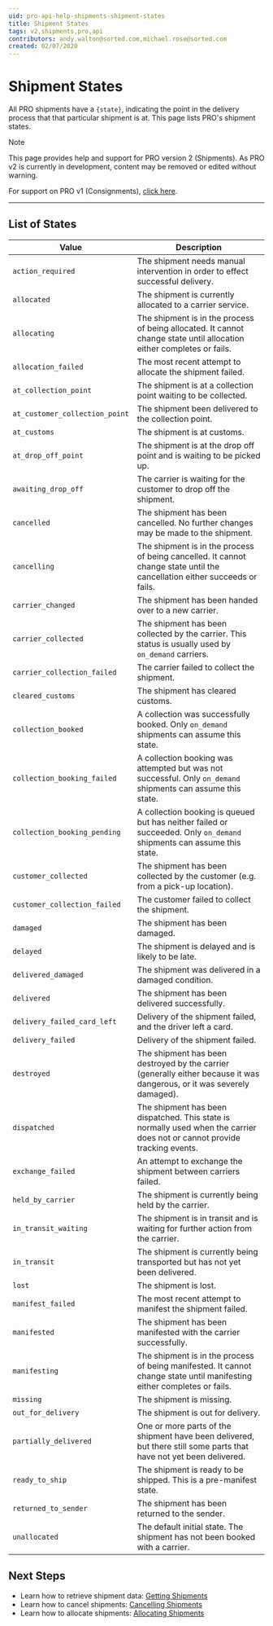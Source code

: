 ```yaml
---
uid: pro-api-help-shipments-shipment-states
title: Shipment States
tags: v2,shipments,pro,api
contributors: andy.walton@sorted.com,michael.rose@sorted.com
created: 02/07/2020
---
```

# Shipment States

All PRO shipments have a `{state}`, indicating the point in the delivery process that that particular shipment is at. This page lists PRO's shipment states. 

> [!NOTE]
> This page provides help and support for PRO version 2 (Shipments). As PRO v2 is currently in development, content may be removed or edited without warning.
>
> For support on PRO v1 (Consignments), [click here](/pro/api/help/introduction.html).  

---

## List of States

| Value                          | Description                                                                                                                |
| ------------------------------ | -------------------------------------------------------------------------------------------------------------------------- |
| `action_required`              | The shipment needs manual intervention in order to effect successful delivery.                                             |
| `allocated`                    | The shipment is currently allocated to a carrier service.                                                                  |
| `allocating`                   | The shipment is in the process of being allocated. It cannot change state until allocation either completes or fails.      |
| `allocation_failed`            | The most recent attempt to allocate the shipment failed.                                                                   |
| `at_collection_point`          | The shipment is at a collection point waiting to be collected.                                                             |
| `at_customer_collection_point` | The shipment been delivered to the collection point.                                                                       |
| `at_customs`                   | The shipment is at customs.                                                                                                |
| `at_drop_off_point`            | The shipment is at the drop off point and is waiting to be picked up.                                                      |
| `awaiting_drop_off`            | The carrier is waiting for the customer to drop off the shipment.                                                          |
| `cancelled`                    | The shipment has been cancelled. No further changes may be made to the shipment.                                           |
| `cancelling`                   | The shipment is in the process of being cancelled. It cannot change state until the cancellation either succeeds or fails. |
| `carrier_changed`              | The shipment has been handed over to a new carrier.                                                                        |
| `carrier_collected`            | The shipment has been collected by the carrier. This status is usually used by `on_demand` carriers.                       |
| `carrier_collection_failed`    | The carrier failed to collect the shipment.                                                                                |
| `cleared_customs`              | The shipment has cleared customs.                                                                                          |
| `collection_booked`            | A collection was successfully booked. Only `on_demand` shipments can assume this state.                                    |
| `collection_booking_failed`    | A collection booking was attempted but was not successful. Only `on_demand` shipments can assume this state.               |
| `collection_booking_pending`   | A collection booking is queued but has neither failed or succeeded. Only `on_demand` shipments can assume this state.      |
| `customer_collected`           | The shipment has been collected by the customer (e.g. from a pick-up location).                                            |
| `customer_collection_failed`   | The customer failed to collect the shipment.                                                                               |
| `damaged`                      | The shipment has been damaged.                                                                                             |
| `delayed`                      | The shipment is delayed and is likely to be late.                                                                          |
| `delivered_damaged`            | The shipment was delivered in a damaged condition.                                                                         |
| `delivered`                    | The shipment has been delivered successfully.                                                                              |
| `delivery_failed_card_left`    | Delivery of the shipment failed, and the driver left a card.                                                               |
| `delivery_failed`              | Delivery of the shipment failed.                                                                                           |
| `destroyed`                    | The shipment has been destroyed by the carrier (generally either because it was dangerous, or it was severely damaged).    |
| `dispatched`                   | The shipment has been dispatched. This state is normally used when the carrier does not or cannot provide tracking events. |
| `exchange_failed`              | An attempt to exchange the shipment between carriers failed.                                                               |
| `held_by_carrier`              | The shipment is currently being held by the carrier.                                                                       |
| `in_transit_waiting`           | The shipment is in transit and is waiting for further action from the carrier.                                             |
| `in_transit`                   | The shipment is currently being transported but has not yet been delivered.                                                |
| `lost`                         | The shipment is lost.                                                                                                      |
| `manifest_failed`              | The most recent attempt to manifest the shipment failed.                                                                   |
| `manifested`                   | The shipment has been manifested with the carrier successfully.                                                            |
| `manifesting`                  | The shipment is in the process of being manifested. It cannot change state until manifesting either completes or fails.    |
| `missing`                      | The shipment is missing.                                                                                                   |
| `out_for_delivery`             | The shipment is out for delivery.                                                                                          |
| `partially_delivered`          | One or more parts of the shipment have been delivered, but there still some parts that have not yet been delivered.        |
| `ready_to_ship`                | The shipment is ready to be shipped. This is a pre-manifest state.                                                         |
| `returned_to_sender`           | The shipment has been returned to the sender.                                                                              |
| `unallocated`                  | The default initial state. The shipment has not been booked with a carrier.                                                |

## Next Steps

* Learn how to retrieve shipment data: [Getting Shipments](/pro/api/shipments/getting_shipments.html)
* Learn how to cancel shipments: [Cancelling Shipments](/pro/api/shipments/cancelling_shipments.html)
* Learn how to allocate shipments: [Allocating Shipments](/pro/api/shipments/allocating_shipments.html)